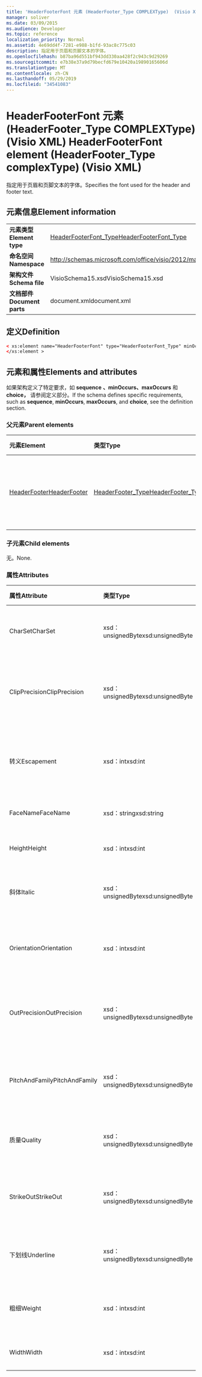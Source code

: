 ```yaml
---
title: 'HeaderFooterFont 元素 (HeaderFooter_Type COMPLEXType)  (Visio XML) '
manager: soliver
ms.date: 03/09/2015
ms.audience: Developer
ms.topic: reference
localization_priority: Normal
ms.assetid: 4e69dd4f-7281-e988-b1fd-93ac8c775c03
description: 指定用于页眉和页脚文本的字体。
ms.openlocfilehash: b87ba96d551bf943dd330aa428f2c943c9d29269
ms.sourcegitcommit: e7b38e37a9d79becfd679e10420a19890165606d
ms.translationtype: MT
ms.contentlocale: zh-CN
ms.lasthandoff: 05/29/2019
ms.locfileid: "34541083"
---
```

# <a name="headerfooterfont-element-headerfooter_type-complextype-visio-xml"></a><span data-ttu-id="f1162-103">HeaderFooterFont 元素 (HeaderFooter_Type COMPLEXType)  (Visio XML) </span><span class="sxs-lookup"><span data-stu-id="f1162-103">HeaderFooterFont element (HeaderFooter_Type complexType) (Visio XML)</span></span>

<span data-ttu-id="f1162-104">指定用于页眉和页脚文本的字体。</span><span class="sxs-lookup"><span data-stu-id="f1162-104">Specifies the font used for the header and footer text.</span></span>
  
## <a name="element-information"></a><span data-ttu-id="f1162-105">元素信息</span><span class="sxs-lookup"><span data-stu-id="f1162-105">Element information</span></span>

|||
|:-----|:-----|
|<span data-ttu-id="f1162-106">**元素类型**</span><span class="sxs-lookup"><span data-stu-id="f1162-106">**Element type**</span></span> <br/> |[<span data-ttu-id="f1162-107">HeaderFooterFont_Type</span><span class="sxs-lookup"><span data-stu-id="f1162-107">HeaderFooterFont_Type</span></span>](headerfooterfont_type-complextypevisio-xml.md) <br/> |
|<span data-ttu-id="f1162-108">**命名空间**</span><span class="sxs-lookup"><span data-stu-id="f1162-108">**Namespace**</span></span> <br/> |http://schemas.microsoft.com/office/visio/2012/main  <br/> |
|<span data-ttu-id="f1162-109">**架构文件**</span><span class="sxs-lookup"><span data-stu-id="f1162-109">**Schema file**</span></span> <br/> |<span data-ttu-id="f1162-110">VisioSchema15.xsd</span><span class="sxs-lookup"><span data-stu-id="f1162-110">VisioSchema15.xsd</span></span>  <br/> |
|<span data-ttu-id="f1162-111">**文档部件**</span><span class="sxs-lookup"><span data-stu-id="f1162-111">**Document parts**</span></span> <br/> |<span data-ttu-id="f1162-112">document.xml</span><span class="sxs-lookup"><span data-stu-id="f1162-112">document.xml</span></span>  <br/> |
   
## <a name="definition"></a><span data-ttu-id="f1162-113">定义</span><span class="sxs-lookup"><span data-stu-id="f1162-113">Definition</span></span>

```XML
< xs:element name="HeaderFooterFont" type="HeaderFooterFont_Type" minOccurs="0" maxOccurs="1" >
</xs:element >
```

## <a name="elements-and-attributes"></a><span data-ttu-id="f1162-114">元素和属性</span><span class="sxs-lookup"><span data-stu-id="f1162-114">Elements and attributes</span></span>

<span data-ttu-id="f1162-115">如果架构定义了特定要求，如 **sequence** **、minOccurs、maxOccurs** 和 **choice，** 请参阅定义部分。</span><span class="sxs-lookup"><span data-stu-id="f1162-115">If the schema defines specific requirements, such as **sequence**, **minOccurs**, **maxOccurs**, and **choice**, see the definition section.</span></span> 
  
### <a name="parent-elements"></a><span data-ttu-id="f1162-116">父元素</span><span class="sxs-lookup"><span data-stu-id="f1162-116">Parent elements</span></span>

|<span data-ttu-id="f1162-117">**元素**</span><span class="sxs-lookup"><span data-stu-id="f1162-117">**Element**</span></span>|<span data-ttu-id="f1162-118">**类型**</span><span class="sxs-lookup"><span data-stu-id="f1162-118">**Type**</span></span>|<span data-ttu-id="f1162-119">**说明**</span><span class="sxs-lookup"><span data-stu-id="f1162-119">**Description**</span></span>|
|:-----|:-----|:-----|
|[<span data-ttu-id="f1162-120">HeaderFooter</span><span class="sxs-lookup"><span data-stu-id="f1162-120">HeaderFooter</span></span>](headerfooter-element-visiodocument_type-complextypevisio-xml.md) <br/> |[<span data-ttu-id="f1162-121">HeaderFooter_Type</span><span class="sxs-lookup"><span data-stu-id="f1162-121">HeaderFooter_Type</span></span>](headerfooter_type-complextypevisio-xml.md) <br/> |<span data-ttu-id="f1162-122">包含文档页眉和页脚的元素。</span><span class="sxs-lookup"><span data-stu-id="f1162-122">Contains elements for a document's header and footer.</span></span>  <br/> |
   
### <a name="child-elements"></a><span data-ttu-id="f1162-123">子元素</span><span class="sxs-lookup"><span data-stu-id="f1162-123">Child elements</span></span>

<span data-ttu-id="f1162-124">无。</span><span class="sxs-lookup"><span data-stu-id="f1162-124">None.</span></span>
  
### <a name="attributes"></a><span data-ttu-id="f1162-125">属性</span><span class="sxs-lookup"><span data-stu-id="f1162-125">Attributes</span></span>

|<span data-ttu-id="f1162-126">**属性**</span><span class="sxs-lookup"><span data-stu-id="f1162-126">**Attribute**</span></span>|<span data-ttu-id="f1162-127">**类型**</span><span class="sxs-lookup"><span data-stu-id="f1162-127">**Type**</span></span>|<span data-ttu-id="f1162-128">**必需**</span><span class="sxs-lookup"><span data-stu-id="f1162-128">**Required**</span></span>|<span data-ttu-id="f1162-129">**描述**</span><span class="sxs-lookup"><span data-stu-id="f1162-129">**Description**</span></span>|<span data-ttu-id="f1162-130">**可能的值**</span><span class="sxs-lookup"><span data-stu-id="f1162-130">**Possible values**</span></span>|
|:-----|:-----|:-----|:-----|:-----|
|<span data-ttu-id="f1162-131">CharSet</span><span class="sxs-lookup"><span data-stu-id="f1162-131">CharSet</span></span>  <br/> |<span data-ttu-id="f1162-132">xsd：unsignedByte</span><span class="sxs-lookup"><span data-stu-id="f1162-132">xsd:unsignedByte</span></span>  <br/> |<span data-ttu-id="f1162-133">可选</span><span class="sxs-lookup"><span data-stu-id="f1162-133">optional</span></span>  <br/> |<span data-ttu-id="f1162-134">指定字体的字符集。</span><span class="sxs-lookup"><span data-stu-id="f1162-134">Specifies the character set of the font.</span></span> <span data-ttu-id="f1162-135">相当于"GDI LOGFONTlfCharSet"字段。</span><span class="sxs-lookup"><span data-stu-id="f1162-135">Equivalent to the GDI LOGFONTlfCharSet field.</span></span>  <br/> |<span data-ttu-id="f1162-136">xsd：unsignedByte 类型的值。</span><span class="sxs-lookup"><span data-stu-id="f1162-136">Values of the xsd:unsignedByte type.</span></span>  <br/> |
|<span data-ttu-id="f1162-137">ClipPrecision</span><span class="sxs-lookup"><span data-stu-id="f1162-137">ClipPrecision</span></span>  <br/> |<span data-ttu-id="f1162-138">xsd：unsignedByte</span><span class="sxs-lookup"><span data-stu-id="f1162-138">xsd:unsignedByte</span></span>  <br/> |<span data-ttu-id="f1162-139">可选</span><span class="sxs-lookup"><span data-stu-id="f1162-139">optional</span></span>  <br/> |<span data-ttu-id="f1162-140">指定字体的剪裁精度。</span><span class="sxs-lookup"><span data-stu-id="f1162-140">Specifies the clipping precision of the font.</span></span> <span data-ttu-id="f1162-141">相当于"GDI LOGFONTlfClipPrecision"字段。</span><span class="sxs-lookup"><span data-stu-id="f1162-141">Equivalent to the GDI LOGFONTlfClipPrecision field.</span></span>  <br/> |<span data-ttu-id="f1162-142">xsd：unsignedByte 类型的值。</span><span class="sxs-lookup"><span data-stu-id="f1162-142">Values of the xsd:unsignedByte type.</span></span>  <br/> |
|<span data-ttu-id="f1162-143">转义</span><span class="sxs-lookup"><span data-stu-id="f1162-143">Escapement</span></span>  <br/> |<span data-ttu-id="f1162-144">xsd：int</span><span class="sxs-lookup"><span data-stu-id="f1162-144">xsd:int</span></span>  <br/> |<span data-ttu-id="f1162-145">可选</span><span class="sxs-lookup"><span data-stu-id="f1162-145">optional</span></span>  <br/> |<span data-ttu-id="f1162-146">指定字体的转义属性。</span><span class="sxs-lookup"><span data-stu-id="f1162-146">Specifies the escapement attribute of the font.</span></span> <span data-ttu-id="f1162-147">相当于 GDI LOGFONTlfEscapement 字段。</span><span class="sxs-lookup"><span data-stu-id="f1162-147">Equivalent to the GDI LOGFONTlfEscapement field.</span></span>  <br/> |<span data-ttu-id="f1162-148">xsd：int 类型的值。</span><span class="sxs-lookup"><span data-stu-id="f1162-148">Values of the xsd:int type.</span></span>  <br/> |
|<span data-ttu-id="f1162-149">FaceName</span><span class="sxs-lookup"><span data-stu-id="f1162-149">FaceName</span></span>  <br/> |<span data-ttu-id="f1162-150">xsd：string</span><span class="sxs-lookup"><span data-stu-id="f1162-150">xsd:string</span></span>  <br/> |<span data-ttu-id="f1162-151">可选</span><span class="sxs-lookup"><span data-stu-id="f1162-151">optional</span></span>  <br/> |<span data-ttu-id="f1162-152">包含有关字体的信息。</span><span class="sxs-lookup"><span data-stu-id="f1162-152">Contains information about a font.</span></span>  <br/> |<span data-ttu-id="f1162-153">xsd：string 类型的值。</span><span class="sxs-lookup"><span data-stu-id="f1162-153">Values of the xsd:string type.</span></span>  <br/> |
|<span data-ttu-id="f1162-154">Height</span><span class="sxs-lookup"><span data-stu-id="f1162-154">Height</span></span>  <br/> |<span data-ttu-id="f1162-155">xsd：int</span><span class="sxs-lookup"><span data-stu-id="f1162-155">xsd:int</span></span>  <br/> |<span data-ttu-id="f1162-156">可选</span><span class="sxs-lookup"><span data-stu-id="f1162-156">optional</span></span>  <br/> |<span data-ttu-id="f1162-157">指定形状的高度（以绘图单位表示）。</span><span class="sxs-lookup"><span data-stu-id="f1162-157">Specifies the height of the shape in drawing units.</span></span>  <br/> |<span data-ttu-id="f1162-158">xsd：int 类型的值。</span><span class="sxs-lookup"><span data-stu-id="f1162-158">Values of the xsd:int type.</span></span>  <br/> |
|<span data-ttu-id="f1162-159">斜体</span><span class="sxs-lookup"><span data-stu-id="f1162-159">Italic</span></span>  <br/> |<span data-ttu-id="f1162-160">xsd：unsignedByte</span><span class="sxs-lookup"><span data-stu-id="f1162-160">xsd:unsignedByte</span></span>  <br/> |<span data-ttu-id="f1162-161">可选</span><span class="sxs-lookup"><span data-stu-id="f1162-161">optional</span></span>  <br/> |<span data-ttu-id="f1162-162">指定字体是否为 italic。</span><span class="sxs-lookup"><span data-stu-id="f1162-162">Specifies whether the font is italic.</span></span> <span data-ttu-id="f1162-163">相当于 GDI LOGFONTlfItalic 字段。</span><span class="sxs-lookup"><span data-stu-id="f1162-163">Equivalent to the GDI LOGFONTlfItalic field.</span></span>  <br/> |<span data-ttu-id="f1162-164">xsd：unsignedByte 类型的值。</span><span class="sxs-lookup"><span data-stu-id="f1162-164">Values of the xsd:unsignedByte type.</span></span>  <br/> |
|<span data-ttu-id="f1162-165">Orientation</span><span class="sxs-lookup"><span data-stu-id="f1162-165">Orientation</span></span>  <br/> |<span data-ttu-id="f1162-166">xsd：int</span><span class="sxs-lookup"><span data-stu-id="f1162-166">xsd:int</span></span>  <br/> |<span data-ttu-id="f1162-167">可选</span><span class="sxs-lookup"><span data-stu-id="f1162-167">optional</span></span>  <br/> |<span data-ttu-id="f1162-168">指定字体的方向。</span><span class="sxs-lookup"><span data-stu-id="f1162-168">Specifies the orientation of the font.</span></span> <span data-ttu-id="f1162-169">相当于 GDI LOGFONTlfOrientation 字段。</span><span class="sxs-lookup"><span data-stu-id="f1162-169">Equivalent to the GDI LOGFONTlfOrientation field.</span></span>  <br/> |<span data-ttu-id="f1162-170">xsd：int 类型的值。</span><span class="sxs-lookup"><span data-stu-id="f1162-170">Values of the xsd:int type.</span></span>  <br/> |
|<span data-ttu-id="f1162-171">OutPrecision</span><span class="sxs-lookup"><span data-stu-id="f1162-171">OutPrecision</span></span>  <br/> |<span data-ttu-id="f1162-172">xsd：unsignedByte</span><span class="sxs-lookup"><span data-stu-id="f1162-172">xsd:unsignedByte</span></span>  <br/> |<span data-ttu-id="f1162-173">可选</span><span class="sxs-lookup"><span data-stu-id="f1162-173">optional</span></span>  <br/> |<span data-ttu-id="f1162-174">指定字体的输出精度属性。</span><span class="sxs-lookup"><span data-stu-id="f1162-174">Specifies the output precision attribute of the font.</span></span> <span data-ttu-id="f1162-175">相当于"GDI LOGFONTlfOutPrecision"字段。</span><span class="sxs-lookup"><span data-stu-id="f1162-175">Equivalent to the GDI LOGFONTlfOutPrecision field.</span></span>  <br/> |<span data-ttu-id="f1162-176">xsd：unsignedByte 类型的值。</span><span class="sxs-lookup"><span data-stu-id="f1162-176">Values of the xsd:unsignedByte type.</span></span>  <br/> |
|<span data-ttu-id="f1162-177">PitchAndFamily</span><span class="sxs-lookup"><span data-stu-id="f1162-177">PitchAndFamily</span></span>  <br/> |<span data-ttu-id="f1162-178">xsd：unsignedByte</span><span class="sxs-lookup"><span data-stu-id="f1162-178">xsd:unsignedByte</span></span>  <br/> |<span data-ttu-id="f1162-179">可选</span><span class="sxs-lookup"><span data-stu-id="f1162-179">optional</span></span>  <br/> |<span data-ttu-id="f1162-180">指定字体的俯仰和系列。</span><span class="sxs-lookup"><span data-stu-id="f1162-180">Specifies the pitch and family of the font.</span></span> <span data-ttu-id="f1162-181">相当于 GDI LOGFONTlfPitchAndFamily 字段。</span><span class="sxs-lookup"><span data-stu-id="f1162-181">Equivalent to the GDI LOGFONTlfPitchAndFamily field.</span></span>  <br/> |<span data-ttu-id="f1162-182">xsd：unsignedByte 类型的值。</span><span class="sxs-lookup"><span data-stu-id="f1162-182">Values of the xsd:unsignedByte type.</span></span>  <br/> |
|<span data-ttu-id="f1162-183">质量</span><span class="sxs-lookup"><span data-stu-id="f1162-183">Quality</span></span>  <br/> |<span data-ttu-id="f1162-184">xsd：unsignedByte</span><span class="sxs-lookup"><span data-stu-id="f1162-184">xsd:unsignedByte</span></span>  <br/> |<span data-ttu-id="f1162-185">可选</span><span class="sxs-lookup"><span data-stu-id="f1162-185">optional</span></span>  <br/> |<span data-ttu-id="f1162-186">指定字体的输出质量。</span><span class="sxs-lookup"><span data-stu-id="f1162-186">Specifies the output quality of the font.</span></span> <span data-ttu-id="f1162-187">相当于"GDI LOGFONTlfQuality"字段。</span><span class="sxs-lookup"><span data-stu-id="f1162-187">Equivalent to the GDI LOGFONTlfQuality field.</span></span>  <br/> |<span data-ttu-id="f1162-188">xsd：unsignedByte 类型的值。</span><span class="sxs-lookup"><span data-stu-id="f1162-188">Values of the xsd:unsignedByte type.</span></span>  <br/> |
|<span data-ttu-id="f1162-189">StrikeOut</span><span class="sxs-lookup"><span data-stu-id="f1162-189">StrikeOut</span></span>  <br/> |<span data-ttu-id="f1162-190">xsd：unsignedByte</span><span class="sxs-lookup"><span data-stu-id="f1162-190">xsd:unsignedByte</span></span>  <br/> |<span data-ttu-id="f1162-191">可选</span><span class="sxs-lookup"><span data-stu-id="f1162-191">optional</span></span>  <br/> |<span data-ttu-id="f1162-192">指定字体是否是删除线字体。</span><span class="sxs-lookup"><span data-stu-id="f1162-192">Specifies whether the font is a strikeout font.</span></span> <span data-ttu-id="f1162-193">相当于"GDI LOGFONTlfStrikeOut"字段。</span><span class="sxs-lookup"><span data-stu-id="f1162-193">Equivalent to the GDI LOGFONTlfStrikeOut field.</span></span>  <br/> |<span data-ttu-id="f1162-194">xsd：unsignedByte 类型的值。</span><span class="sxs-lookup"><span data-stu-id="f1162-194">Values of the xsd:unsignedByte type.</span></span>  <br/> |
|<span data-ttu-id="f1162-195">下划线</span><span class="sxs-lookup"><span data-stu-id="f1162-195">Underline</span></span>  <br/> |<span data-ttu-id="f1162-196">xsd：unsignedByte</span><span class="sxs-lookup"><span data-stu-id="f1162-196">xsd:unsignedByte</span></span>  <br/> |<span data-ttu-id="f1162-197">可选</span><span class="sxs-lookup"><span data-stu-id="f1162-197">optional</span></span>  <br/> |<span data-ttu-id="f1162-198">指定字体是否带下划线。</span><span class="sxs-lookup"><span data-stu-id="f1162-198">Specifies whether the font is underlined.</span></span> <span data-ttu-id="f1162-199">相当于"GDI LOGFONTlfUnderline"字段。</span><span class="sxs-lookup"><span data-stu-id="f1162-199">Equivalent to the GDI LOGFONTlfUnderline field.</span></span>  <br/> |<span data-ttu-id="f1162-200">xsd：unsignedByte 类型的值。</span><span class="sxs-lookup"><span data-stu-id="f1162-200">Values of the xsd:unsignedByte type.</span></span>  <br/> |
|<span data-ttu-id="f1162-201">粗细</span><span class="sxs-lookup"><span data-stu-id="f1162-201">Weight</span></span>  <br/> |<span data-ttu-id="f1162-202">xsd：int</span><span class="sxs-lookup"><span data-stu-id="f1162-202">xsd:int</span></span>  <br/> |<span data-ttu-id="f1162-203">可选</span><span class="sxs-lookup"><span data-stu-id="f1162-203">optional</span></span>  <br/> |<span data-ttu-id="f1162-204">指定字体的粗细。</span><span class="sxs-lookup"><span data-stu-id="f1162-204">Specifies the weight of the font.</span></span> <span data-ttu-id="f1162-205">相当于"GDI LOGFONTlfWeight"字段。</span><span class="sxs-lookup"><span data-stu-id="f1162-205">Equivalent to the GDI LOGFONTlfWeight field.</span></span>  <br/> |<span data-ttu-id="f1162-206">xsd：int 类型的值。</span><span class="sxs-lookup"><span data-stu-id="f1162-206">Values of the xsd:int type.</span></span>  <br/> |
|<span data-ttu-id="f1162-207">Width</span><span class="sxs-lookup"><span data-stu-id="f1162-207">Width</span></span>  <br/> |<span data-ttu-id="f1162-208">xsd：int</span><span class="sxs-lookup"><span data-stu-id="f1162-208">xsd:int</span></span>  <br/> |<span data-ttu-id="f1162-209">可选</span><span class="sxs-lookup"><span data-stu-id="f1162-209">optional</span></span>  <br/> |<span data-ttu-id="f1162-210">包含关联形状的宽度（以绘图单位表示）。</span><span class="sxs-lookup"><span data-stu-id="f1162-210">Contains the width of the associated shape in drawing units.</span></span>  <br/> |<span data-ttu-id="f1162-211">xsd：int 类型的值。</span><span class="sxs-lookup"><span data-stu-id="f1162-211">Values of the xsd:int type.</span></span>  <br/> |
   

